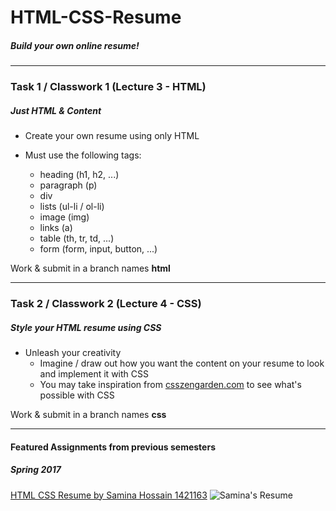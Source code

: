 # HTML-CSS-Resume
##### Build your own online resume!

---

### Task 1 / Classwork 1 (Lecture 3 - HTML)
##### Just HTML & Content

* Create your own resume using only HTML

* Must use the following tags:
  - heading (h1, h2, ...)
  - paragraph (p)
  - div
  - lists (ul-li / ol-li)
  - image (img)
  - links (a)
  - table (th, tr, td, ...)
  - form (form, input, button, ...)

Work & submit in a branch names **html**

---

### Task 2 / Classwork 2 (Lecture 4 - CSS)
##### Style your HTML resume using CSS

* Unleash your creativity
  - Imagine / draw out how you want the content on your resume to look and implement it with CSS
  - You may take inspiration from [csszengarden.com](http://csszengarden.com/) to see what's possible with CSS

Work & submit in a branch names **css**

---

#### Featured Assignments from previous semesters
##### Spring 2017 
[HTML CSS Resume by Samina Hossain 1421163](https://github.com/samazing94/HTML-CSS-Resume)
![Samina's Resume](/../screenshots/spring17_Samina.gif?raw=true "Samina's Resume") 


